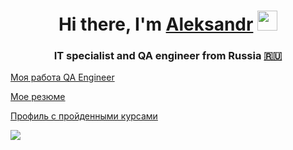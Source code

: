 <h1 align="center">Hi there, I'm <a href="https://vk.com/rdnaskelaa" target="_blank">Aleksandr</a> 
<img src="https://github.com/blackcater/blackcater/raw/main/images/Hi.gif" height="32"/></h1>
<h3 align="center">IT specialist and QA engineer from Russia <a href='https://emojitool.ru/flag-for-russia'>🇷🇺</a></h3>

<a href="https://drive.google.com/drive/folders/1goSNDNqhvd_tBxEd2gp_f1s90FHVN8lu?usp=sharing" target="_blank">Моя работа QA Engineer</a>

<a href="https://stavropol.hh.ru/resume/4c87f745ff029214770039ed1f6773707a5544" target="_blank">Мое резюме</a>

<a href="https://stepik.org/users/375834744" target="_blank">Профиль с пройденными курсами</a>

![](https://komarev.com/ghpvc/?username=RDnaskela)
